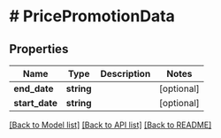 # # PricePromotionData

## Properties

Name | Type | Description | Notes
------------ | ------------- | ------------- | -------------
**end_date** | **string** |  | [optional]
**start_date** | **string** |  | [optional]

[[Back to Model list]](../../README.md#models) [[Back to API list]](../../README.md#endpoints) [[Back to README]](../../README.md)
